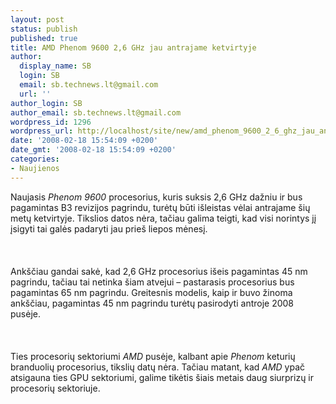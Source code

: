```yaml
---
layout: post
status: publish
published: true
title: AMD Phenom 9600 2,6 GHz jau antrajame ketvirtyje
author:
  display_name: SB
  login: SB
  email: sb.technews.lt@gmail.com
  url: ''
author_login: SB
author_email: sb.technews.lt@gmail.com
wordpress_id: 1296
wordpress_url: http://localhost/site/new/amd_phenom_9600_2_6_ghz_jau_antrajame_ketvirtyje/
date: '2008-02-18 15:54:09 +0200'
date_gmt: '2008-02-18 15:54:09 +0200'
categories:
- Naujienos
---
```

<p>Naujasis <i>Phenom 9600</i> procesorius, kuris suksis 2,6 GHz dažniu ir bus pagamintas B3 revizijos pagrindu, turėtų būti išleistas vėlai antrajame šių metų ketvirtyje. Tikslios datos nėra, tačiau galima teigti, kad visi norintys jį įsigyti tai galės padaryti jau prieš liepos mėnesį.<br />
<br><br />
<br>Ankščiau gandai sakė, kad 2,6 GHz procesorius išeis pagamintas 45 nm pagrindu, tačiau tai netinka šiam atvejui – pastarasis procesorius bus pagamintas 65 nm pagrindu. Greitesnis modelis, kaip ir buvo žinoma ankščiau, pagamintas 45 nm pagrindu turėtų pasirodyti antroje 2008 pusėje.<br />
<br><br />
<br>Ties procesorių sektoriumi <i>AMD</i> pusėje, kalbant apie <i>Phenom</i> keturių branduolių procesorius, tikslių datų nėra. Tačiau matant, kad <i>AMD</i> ypač atsigauna ties GPU sektoriumi, galime tikėtis šiais metais daug siurprizų ir procesorių sektoriuje.<br />
<br></p>
